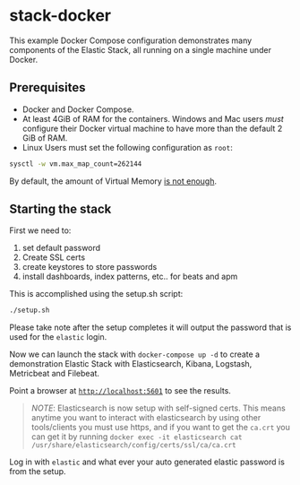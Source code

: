 # stack-docker

This example Docker Compose configuration demonstrates many components of the
Elastic Stack, all running on a single machine under Docker.

## Prerequisites

- Docker and Docker Compose.
- At least 4GiB of RAM for the containers. Windows and Mac users _must_
configure their Docker virtual machine to have more than the default 2 GiB of
RAM.
- Linux Users must set the following configuration as `root`:

```sh
sysctl -w vm.max_map_count=262144
```

By default, the amount of Virtual Memory [is not enough](https://www.elastic.co/guide/en/elasticsearch/reference/current/vm-max-map-count.html).

## Starting the stack

First we need to:

1. set default password
2. Create SSL certs
3. create keystores to store passwords
4. install dashboards, index patterns, etc.. for beats and apm

This is accomplished using the setup.sh script:

```sh
./setup.sh
```

Please take note after the setup completes it will output the password
that is used for the `elastic` login.

Now we can launch the stack with `docker-compose up -d` to create a demonstration Elastic Stack with
Elasticsearch, Kibana, Logstash, Metricbeat and Filebeat.

Point a browser at [`http://localhost:5601`](http://localhost:5601) to see the results.
> *NOTE*: Elasticsearch is now setup with self-signed certs.
> This means anytime you want to interact with elasticsearch by using other tools/clients you must use
> https, and if you want to get the `ca.crt` you can get it by running
> `docker exec -it elasticsearch cat /usr/share/elasticsearch/config/certs/ssl/ca/ca.crt`

Log in with `elastic` and what ever your auto generated elastic password is from the
setup.
